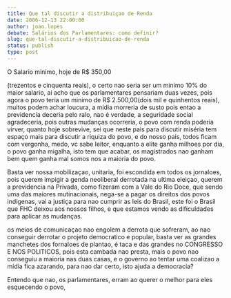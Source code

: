 ```yaml
---
title: Que tal discutir a distribuiçao de Renda
date: 2006-12-13 22:00:00
author: joao.lopes
debate: Salários dos Parlamentares: como definir?
slug: que-tal-discutir-a-distribuicao-de-renda
status: publish 
type: post
---
```


O Salario minimo, hoje de R$ 350,00  

(trezentos e cinquenta reais), o certo nao seria ser um minimo 10% do maior salario, ai acho que os parlamentares pensariam duas vezes, pois agora o povo teria um minimo de R$ 2.500,00(dois mil e quinhentos reais), muitos podem achar loucura, a mídia morreria de susto pois entao a previdencia deceria pelo ralo, nao é verdade, a seguridade social agradeceria, pois outras mudanças ocorreria, o povo com renda poderia virver, quanto hoje sobrevive, sei que neste pais para discutir miséria tem espaço mais para discutir a riquiza do povo, e do nosso pais, todos ficam com vergonha, medo, vc sabe leitor, enquanto a elite ganha milhoes por dia, o povo ganha migalha, isto tem que acabar, os magistrados nao ganham bem quem ganha mal somos nos a maioria do povo.  

Basta ver nossa mobilizaçao, unitaria, foi escondida em todos os jornaloes, pois querem impigir a genda neoliberal derrotada na ultima eleiçao, querem a previdencia na Privada, como fizeram com a Vale do Rio Doce, que sendo uma das maiores mutinacionais, nega-se a pagar os direitos dos povos indigenas, vai a justiça para nao cumprir as leis do Brasil, este foi o Brasil que FHC deixou aos nossos filhos, e que estamos vendo as dificuldades para aplicar as mudanças.  

os meios de comunicaçao nao engolem a derrota que sofreram, ao nao conseguir derrotar o projeto democratico e popular, basta ver as grandes manchetes dos fornaloes de plantao, é taca e das grandes no CONGRESSO E NOS POLITICOS, pois esta cambada nao presta, mais o povo nao conseguiu a maioria nas duas casas, e o governo ao tentar uma coalizao a mídia fica azarando, para nao dar certo, isto ajuda a democracia?  

Entendo que nao, os parlamentares, erram ao querer o melhor para eles esquecendo o povo,
